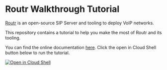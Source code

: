 # Routr Walkthrough Tutorial

[Routr](https://github.com/fonoster/routr) is an open-source SIP Server and tooling to deploy VoIP networks.

This repository contains a tutorial to help you make the most of Routr and its tooling.

You can find the online documentation [here](https://routr.io/docs/overview). Click the open in Cloud Shell button below to run the tutorial.

[![Open in Cloud Shell](https://gstatic.com/cloudssh/images/open-btn.png)](https://console.cloud.google.com/cloudshell/open?git_repo=https://github.com/fonoster/routr-walkthrough-tutorial&tutorial=tutorial.md)
